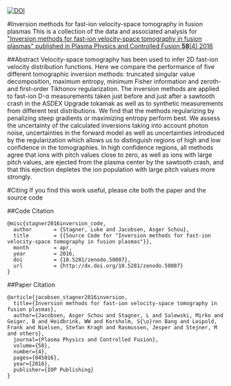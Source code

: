 [![DOI](https://zenodo.org/badge/21550/lstagner/PPCF-58-4-2016.svg)](https://zenodo.org/badge/latestdoi/21550/lstagner/PPCF-58-4-2016)

#Inversion methods for fast-ion velocity-space tomography in fusion plasmas 
This is a collection of the data and associated analysis for ["Inversion methods for fast-ion velocity-space tomography in fusion plasmas" published in Plasma Physics and Controlled Fusion **58**(4) 2016](http://iopscience.iop.org/article/10.1088/0741-3335/58/4/045016/meta)

##Abstract
Velocity-space tomography has been used to infer 2D fast-ion velocity distribution functions. Here we compare the performance of five different tomographic inversion methods: truncated singular value decomposition, maximum entropy, minimum Fisher information and zeroth- and first-order Tikhonov regularization. The inversion methods are applied to fast-ion D-α measurements taken just before and just after a sawtooth crash in the ASDEX Upgrade tokamak as well as to synthetic measurements from different test distributions. We find that the methods regularizing by penalizing steep gradients or maximizing entropy perform best. We assess the uncertainty of the calculated inversions taking into account photon noise, uncertainties in the forward model as well as uncertainties introduced by the regularization which allows us to distinguish regions of high and low confidence in the tomographies. In high confidence regions, all methods agree that ions with pitch values close to zero, as well as ions with large pitch values, are ejected from the plasma center by the sawtooth crash, and that this ejection depletes the ion population with large pitch values more strongly.

#Citing
If you find this work useful, please cite both the paper and the source code

##Code Citation
```
@misc{stagner2016inversion_code,
  author       = {Stagner, Luke and Jacobsen, Asger Schou},
  title        = {{Source Code for "Inversion methods for fast-ion velocity-space tomography in fusion plasmas"}},
  month        = apr,
  year         = 2016,
  doi          = {10.5281/zenodo.50087},
  url          = {http://dx.doi.org/10.5281/zenodo.50087}
}
```

##Paper Citation
```
@article{jacobsen_stagner2016inversion,
  title={Inversion methods for fast-ion velocity-space tomography in fusion plasmas},
  author={Jacobsen, Asger Schou and Stagner, L and Salewski, Mirko and Geiger, B and Heidbrink, WW and Korsholm, S{\o}ren Bang and Leipold, Frank and Nielsen, Stefan Kragh and Rasmussen, Jesper and Stejner, M and others},
  journal={Plasma Physics and Controlled Fusion},
  volume={58},
  number={4},
  pages={045016},
  year={2016},
  publisher={IOP Publishing}
}
```
